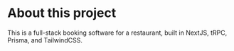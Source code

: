 # About this project
This is a full-stack booking software for a restaurant, built in NextJS, tRPC, Prisma, and TailwindCSS.
